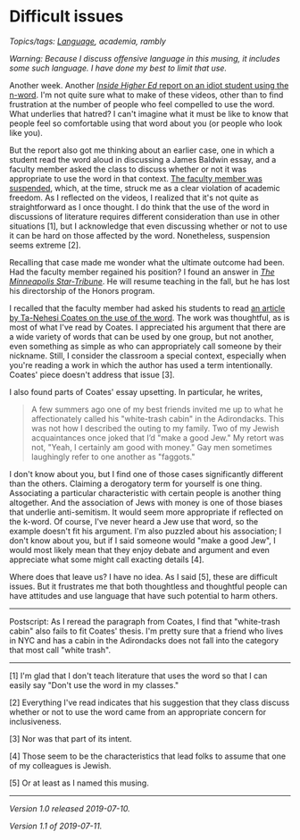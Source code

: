 Difficult issues
================

*Topics/tags: [Language](index-language), academia, rambly*

_Warning: Because I discuss offensive language in this musing, it includes some such language.  I have done my best to limit that use._

Another week.  Another [_Inside Higher Ed_ report on an idiot student
using the n-word](https://www.insidehighered.com/news/2019/07/09/calls-expulsion-texas-am-student-who-used-racial-slurs-viral-video).  I'm not
quite sure what to make of these videos, other than to find frustration
at the number of people who feel compelled to use the word.  What
underlies that hatred?  I can't imagine what it must be like to know
that people feel so comfortable using that word about you (or people
who look like you).

But the report also got me thinking about an earlier case, one in which
a student read the word aloud in discussing a James Baldwin essay,
and a faculty member asked the class to discuss whether or not it
was appropriate to use the word in that context.  [The faculty member was
suspended](https://www.insidehighered.com/news/2019/02/01/professor-suspended-using-n-word-class-discussion-language-james-baldwin-essay),
which, at the time, struck me as a clear violation of academic freedom.  As I reflected on
the videos, I realized that it's not quite as straightforward as I once
thought.  I do think that the use of the word in discussions of literature
requires different consideration than use in other situations [1], but
I acknowledge that even discussing whether or not to use it can be hard
on those affected by the word.  Nonetheless, suspension seems extreme [2].

Recalling that case made me wonder what the
ultimate outcome had been.  Had the faculty member
regained his position?  I found an answer in [_The Minneapolis
Star-Tribune_](http://www.startribune.com/minnesota-professor-s-suspension-fuels-academic-freedom-debate/507888931/).
He will resume teaching in the fall, but he has lost his directorship
of the Honors program.

I recalled that the faculty member had asked his students
to read [an article by Ta-Nehesi Coates on the use of the
word](https://www.nytimes.com/2013/11/24/opinion/sunday/coates-in-defense-of-a-loaded-word.html).
The work was thoughtful, as is most of what I've read by Coates. I
appreciated his argument that there are a wide variety of words that can
be used by one group, but not another, even something as simple as who
can appropriately call someone by their nickname.  Still, I consider the
classroom a special context, especially when you're reading a work in
which the author has used a term intentionally.  Coates' piece doesn't
address that issue [3].

I also found parts of Coates' essay upsetting.  In particular,
he writes,

> A few summers ago one of my best friends invited me up to what he affectionately called his "white-trash cabin" in the Adirondacks. This was not how I described the outing to my family. Two of my Jewish acquaintances once joked that I’d "make a good Jew." My retort was not, "Yeah, I certainly am good with money." Gay men sometimes laughingly refer to one another as "faggots." 

I don't know about you, but I find one of those cases significantly
different than the others.  Claiming a derogatory term for yourself is
one thing.  Associating a particular characteristic with certain people
is another thing altogether.  And the association of Jews with money is
one of those biases that underlie anti-semitism.  It would seem more
appropriate if reflected on the k-word.  Of course, I've never heard
a Jew use that word, so the example doesn't fit his argument.
I'm also puzzled about his association; I don't know about you, but if
I said someone would "make a good Jew", I would most likely mean that
they enjoy debate and argument and even appreciate what some might call
exacting details [4].

Where does that leave us?  I have no idea.  As I said [5], these are
difficult issues.  But it frustrates me that both thoughtless and
thoughtful people can have attitudes and use language that have 
such potential to harm others.

---

Postscript: As I reread the paragraph from Coates, I find that "white-trash
cabin" also fails to fit Coates' thesis.  I'm pretty sure that a friend
who lives in NYC and has a cabin in the Adirondacks does not fall into
the category that most call "white trash".  

---

[1] I'm glad that I don't teach literature that uses the word so that
I can easily say "Don't use the word in my classes."

[2] Everything I've read indicates that his suggestion that they class
discuss whether or not to use the word came from an appropriate concern
for inclusiveness.

[3] Nor was that part of its intent.

[4] Those seem to be the characteristics that lead folks to assume that
one of my colleagues is Jewish.

[5] Or at least as I named this musing.

---

*Version 1.0 released 2019-07-10.*

*Version 1.1 of 2019-07-11.*
